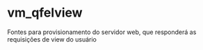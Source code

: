# vm_qfelview
Fontes para provisionamento do servidor web, que responderá as requisições de view do usuário
